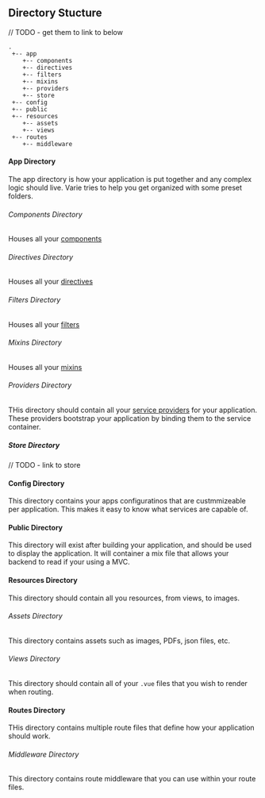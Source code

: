 ## Directory Stucture
// TODO - get them to link to below

    .
     +-- app
        +-- components
        +-- directives
        +-- filters
        +-- mixins
        +-- providers
        +-- store
     +-- config
     +-- public
     +-- resources
        +-- assets
        +-- views
     +-- routes 
        +-- middleware
        
#### App Directory
The app directory is how your application is put together and any complex logic should live.
Varie tries to help you get organized with some preset folders.

###### Components Directory
Houses all your [components](/docs/{{version}}/components)

###### Directives Directory
Houses all your [directives](/docs/{{version}}/directives)

###### Filters Directory
Houses all your [filters](/docs/{{version}}/filters)

###### Mixins Directory
Houses all your [mixins](/docs/{{version}}/mixins)

###### Providers Directory
THis directory should contain all your  [service providers](/docs/{{version}}/service-providers) for your application.
These providers bootstrap your application by binding them to the service container. 

##### Store Directory
// TODO - link to store

#### Config Directory
This directory contains your apps configuratinos that are custmmizeable per application. This makes it easy to know
what services are capable of.

#### Public Directory
This directory will exist after building your application, and should be used to display the application.
It will container a mix file that allows your backend to read if your using a MVC.

#### Resources Directory
This directory should contain all you resources, from views, to images.

###### Assets Directory
This directory contains assets such as images, PDFs, json files, etc.

###### Views Directory
This directory should contain all of your `.vue` files that you wish to render when routing.

#### Routes Directory
THis directory contains multiple route files that define how your application should work.

###### Middleware Directory
This directory contains route middleware that you can use within your route files.
